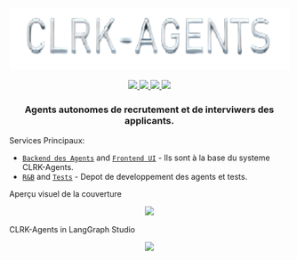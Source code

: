 <h3 align="center">
  <img
    src="img/logo_white-removebg-preview.png"
    height="110"
  />
 <div>
  <p align="center">
    <a
    href="https://github.com/CLRK-Agents/Research-Development.git">
        <img src="https://img.shields.io/github/stars/:CLRK-Agents">
    </a>
    <a href="https://www.linkedin.com/in/clrkagents/">
        <img src="https://img.shields.io/badge/LinkedIn-0077B5?style=for-the-badge&logo=linkedin&logoColor=white" />
    </a>
    <a href="https://github.com/CLRK-Agents/.github/pulse" alt="Activity">
        <img src="https://img.shields.io/github/commit-activity/m/CLRK-Agents/.github" />
    </a>
    <a href="https://app.codecov.io/gh/CLRK-Agents/Tests">
        <img src="https://codecov.io/gh/CLRK-Agents/Tests/branch/main/graph/badge.svg?token=JGAL32DQBK">
    </a>
  </p>
</div>
</h3>

<h3 align="center">
  <p>Agents autonomes de recrutement et de interviwers des applicants.</p>
</h3>


Services Principaux:
- [`Backend des Agents`](https://github.com/CLRK-Agents/backend_AI.git) and [`Frontend UI`](https://github.com/CLRK-Agents/Web.git) - Ils sont à la base du systeme CLRK-Agents.
- [`R&B`](https://github.com/CLRK-Agents/Research-Development.git) and [`Tests`](https://github.com/CLRK-Agents/Tests.git) - Depot de developpement des agents et tests.

<div>
    <p>Aperçu visuel de la couverture</p>
    <p align="center">
        <img src="https://codecov.io/gh/CLRK-Agents/Tests/graphs/sunburst.svg?token=JGAL32DQBK">
    </p>
</div>

<div>
    <p>CLRK-Agents in LangGraph Studio</p>
    <p align="center">
        <img src="./img/CLRK-AgentsinLangGraphStudio-ezgif.com-video-to-gif-converter.gif">
    </p>
</div>